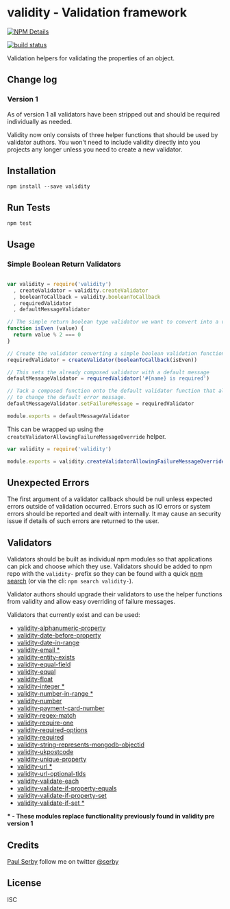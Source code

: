 # validity - Validation framework

[![NPM Details](https://nodei.co/npm/validity.png?stars&downloads)](https://npmjs.org/package/validity)

[![build status](https://api.travis-ci.org/serby/validity.png)](http://travis-ci.org/serby/validity)

Validation helpers for validating the properties of an object.

## Change log

### Version 1

As of version 1 all validators have been stripped out and should be required individually as needed.

Validity now only consists of three helper functions that should  be used by
validator authors. You won't need to include validity directly into you projects
any longer unless you need to create a new validator.

## Installation

    npm install --save validity

## Run Tests

    npm test

## Usage

### Simple Boolean Return Validators

```js

var validity = require('validity')
  , createValidator = validity.createValidator
  , booleanToCallback = validity.booleanToCallback
  , requiredValidator
  , defaultMessageValidator

// The simple return boolean type validator we want to convert into a validity style
function isEven (value) {
  return value % 2 === 0
}

// Create the validator converting a simple boolean validation function
requiredValidator = createValidator(booleanToCallback(isEven))

// This sets the already composed validator with a default message
defaultMessageValidator = requiredValidator('#{name} is required')

// Tack a composed function onto the default validator function that allows you
// to change the default error message.
defaultMessageValidator.setFailureMessage = requiredValidator

module.exports = defaultMessageValidator

```

This can be wrapped up using the `createValidatorAllowingFailureMessageOverride` helper.

```js
var validity = require('validity')

module.exports = validity.createValidatorAllowingFailureMessageOverride(validity.booleanToCallback(isValid), '#{name} is required')

```

## Unexpected Errors

The first argument of a validator callback should be null unless expected errors
outside of validation occurred. Errors such as IO errors or system errors should
be reported and dealt with internally. It may cause an security issue if details of such
errors are returned to the user.

## Validators

Validators should be built as individual npm modules so that applications can pick and
choose which they use. Validators should be added to npm repo with the
`validity-` prefix so they can be found with a quick [npm
search](https://npmjs.org/search?q=validity-) (or via the cli: `npm search
validity-`).

Validator authors should upgrade their validators to use the helper functions from
validity and allow easy overriding of failure messages.

Validators that currently exist and can be used:

- [validity-alphanumeric-property](https://www.npmjs.com/package/validity-alphanumeric-property)
- [validity-date-before-property](https://www.npmjs.com/package/validity-date-before-property)
- [validity-date-in-range](https://www.npmjs.com/package/validity-date-in-range)
- [validity-email *](https://www.npmjs.com/package/validity-email)
- [validity-entity-exists](https://www.npmjs.com/package/validity-entity-exists)
- [validity-equal-field](https://www.npmjs.com/package/validity-equal-field)
- [validity-equal](https://www.npmjs.com/package/validity-equal)
- [validity-float](https://www.npmjs.com/package/validity-float)
- [validity-integer *](https://www.npmjs.com/package/validity-integer)
- [validity-number-in-range *](https://www.npmjs.com/package/validity-number-in-range)
- [validity-number](https://www.npmjs.com/package/validity-number)
- [validity-payment-card-number](https://www.npmjs.com/package/validity-payment-card-number)
- [validity-regex-match](https://www.npmjs.com/package/validity-regex-match)
- [validity-require-one](https://www.npmjs.com/package/validity-require-one)
- [validity-required-options](https://www.npmjs.com/package/validity-required-options)
- [validity-required](https://www.npmjs.com/package/validity-required)
- [validity-string-represents-mongodb-objectid](https://www.npmjs.com/package/validity-string-represents-mongodb-objectid)
- [validity-ukpostcode](https://www.npmjs.com/package/validity-ukpostcode)
- [validity-unique-property](https://www.npmjs.com/package/validity-unique-property)
- [validity-url *](https://www.npmjs.com/package/validity-url)
- [validity-url-optional-tlds](https://www.npmjs.com/package/validity-url-optional-tlds)
- [validity-validate-each](https://www.npmjs.com/package/validity-validate-each)
- [validity-validate-if-property-equals](https://www.npmjs.com/package/validity-validate-if-property-equals)
- [validity-validate-if-property-set](https://www.npmjs.com/package/validity-validate-if-property-set)
- [validity-validate-if-set *](https://www.npmjs.com/package/validity-validate-if-set)

__* - These modules replace functionality previously found in validity pre version 1__

## Credits
[Paul Serby](https://github.com/serby/) follow me on twitter [@serby](http://twitter.com/serby)

## License

ISC
